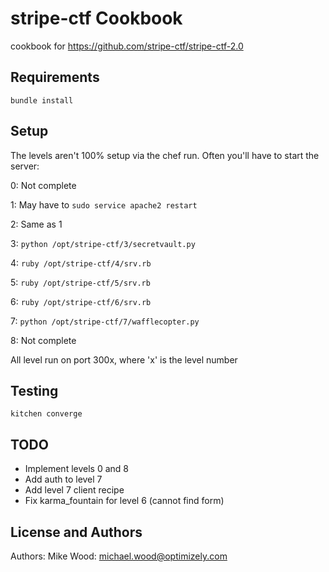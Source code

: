 stripe-ctf Cookbook
===================
cookbook for https://github.com/stripe-ctf/stripe-ctf-2.0

Requirements
------------
`bundle install`

Setup
-----------
The levels aren't 100% setup via the chef run. Often you'll have to start the server:

0: Not complete

1: May have to `sudo service apache2 restart`

2: Same as 1

3: `python /opt/stripe-ctf/3/secretvault.py`

4: `ruby /opt/stripe-ctf/4/srv.rb`

5: `ruby /opt/stripe-ctf/5/srv.rb`

6: `ruby /opt/stripe-ctf/6/srv.rb`

7: `python /opt/stripe-ctf/7/wafflecopter.py`

8: Not complete

All level run on port 300x, where 'x' is the level number

Testing
------------
`kitchen converge`

TODO
-----------
- Implement levels 0 and 8
- Add auth to level 7
- Add level 7 client recipe
- Fix karma_fountain for level 6 (cannot find form)

License and Authors
-------------------
Authors: Mike Wood: michael.wood@optimizely.com
